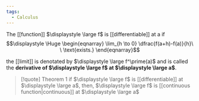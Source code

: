 ```yaml
---
tags:
  - Calculus
---
```

The [[function]] $\displaystyle \large f$ is [[differentiable]] at a if
$$\displaystyle \Huge \begin{eqnarray} 
\lim_{h \to 0} \dfrac{f(a+h)-f(a)}{h}\ \ \text{exists.}
\end{eqnarray}$$

the [[limit]] is denotated by $\displaystyle \large f^\prime(a)$ and is called the **derivative of $\displaystyle \large f$ at $\displaystyle \large a$**.

>[!quote] Theorem 1
>if $\displaystyle \large f$ is [[differentiable]] at $\displaystyle \large a$, then, $\displaystyle \large f$ is [[continuous function|continuous]] at $\displaystyle \large a$

